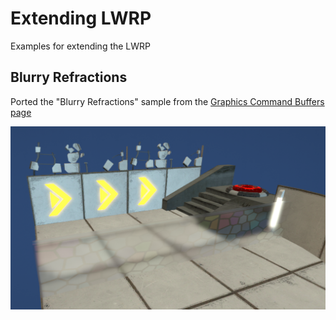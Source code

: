 # Extending LWRP
Examples for extending the LWRP

## Blurry Refractions
Ported the "Blurry Refractions" sample from the [Graphics Command Buffers page](https://docs.unity3d.com/Manual/GraphicsCommandBuffers.html)

![Blurry Refractions](media/ExtendingLWRP.png)
